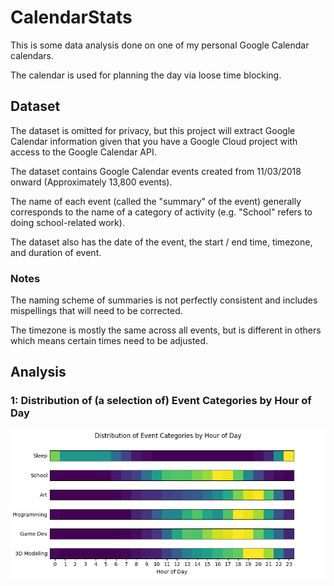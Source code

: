 # CalendarStats

This is some data analysis done on one of my personal Google Calendar calendars.

The calendar is used for planning the day via loose time blocking.

## Dataset

The dataset is omitted for privacy, but this project will extract Google Calendar information given that you have a Google Cloud project with access to the Google Calendar API.

The dataset contains Google Calendar events created from 11/03/2018 onward (Approximately 13,800 events).

The name of each event (called the "summary" of the event) generally corresponds to the name of a category of activity (e.g. "School" refers to doing school-related work).

The dataset also has the date of the event, the start / end time, timezone, and duration of event.

### Notes

The naming scheme of summaries is not perfectly consistent and includes mispellings that will need to be corrected.

The timezone is mostly the same across all events, but is different in others which means certain times need to be adjusted.

## Analysis

### 1: Distribution of (a selection of) Event Categories by Hour of Day
![A figure showing a distribution of event categories by hour of day](figures/analysis_1.png)
